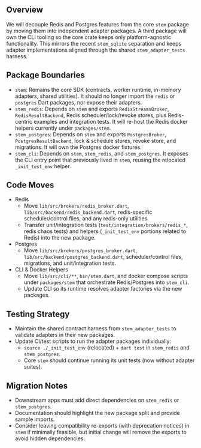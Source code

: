 ## Overview
We will decouple Redis and Postgres features from the core `stem` package by moving them into
independent adapter packages. A third package will own the CLI tooling so the core crate keeps only
platform-agnostic functionality. This mirrors the recent `stem_sqlite` separation and keeps adapter
implementations aligned through the shared `stem_adapter_tests` harness.

## Package Boundaries
- `stem`: Remains the core SDK (contracts, worker runtime, in-memory adapters, shared utilities).
  It should no longer import the `redis` or `postgres` Dart packages, nor expose their adapters.
- `stem_redis`: Depends on `stem` and exports `RedisStreamsBroker`, `RedisResultBackend`, Redis
  scheduler/lock/revoke stores, plus Redis-centric examples and integration tests. It will re-host
  the Redis docker helpers currently under `packages/stem`.
- `stem_postgres`: Depends on `stem` and exports `PostgresBroker`, `PostgresResultBackend`, lock &
  schedule stores, revoke store, and migrations. It will own the Postgres docker fixtures.
- `stem_cli`: Depends on `stem`, `stem_redis`, and `stem_postgres`. It exposes the CLI entry point
  that previously lived in `stem`, reusing the relocated `_init_test_env` helper.

## Code Moves
- Redis
  - Move `lib/src/brokers/redis_broker.dart`, `lib/src/backend/redis_backend.dart`, redis-specific
    scheduler/control files, and any redis-only utilities.
  - Transfer unit/integration tests (`test/integration/brokers/redis_*`, redis chaos tests) and
    helpers (`_init_test_env` portions related to Redis) into the new package.
- Postgres
  - Move `lib/src/brokers/postgres_broker.dart`, `lib/src/backend/postgres_backend.dart`,
    scheduler/control files, migrations, and unit/integration tests.
- CLI & Docker Helpers
  - Move `lib/src/cli/**`, `bin/stem.dart`, and docker compose scripts under `packages/stem` that
    orchestrate Redis/Postgres into `stem_cli`.
  - Update CLI so its runtime resolves adapter factories via the new packages.

## Testing Strategy
- Maintain the shared contract harness from `stem_adapter_tests` to validate adapters in their new
  packages.
- Update CI/test scripts to run the adapter packages individually:
  - `source ./_init_test_env` (relocated) + `dart test` in `stem_redis` and `stem_postgres`.
  - Core `stem` should continue running its unit tests (now without adapter suites).

## Migration Notes
- Downstream apps must add direct dependencies on `stem_redis` or `stem_postgres`.
- Documentation should highlight the new package split and provide sample imports.
- Consider leaving compatibility re-exports (with deprecation notices) in `stem` if minimally
  feasible, but initial change will remove the exports to avoid hidden dependencies.
